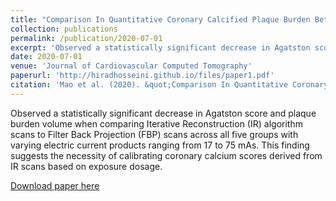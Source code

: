 ```yaml
---
title: "Comparison In Quantitative Coronary Calcified Plaque Burden Between Filter Back Projection and Iterative Reconstruction Algorithm Using Scan With Various Exposure Dosage"
collection: publications
permalink: /publication/2020-07-01
excerpt: 'Observed a statistically significant decrease in Agatston score and plaque burden volume when comparing Iterative Reconstruction (IR) algorithm scans to Filter Back Projection (FBP) scans across all five groups with varying electric current products ranging from 17 to 75 mAs. This finding suggests the necessity of calibrating coronary calcium scores derived from IR scans based on exposure dosage.'
date: 2020-07-01
venue: 'Journal of Cardiovascular Computed Tomography'
paperurl: 'http://hiradhosseini.github.io/files/paper1.pdf'
citation: 'Mao et al. (2020). &quot;Comparison In Quantitative Coronary Calcified Plaque Burden Between Filter Back Projection and Iterative Reconstruction Algorithm Using Scan With Various Exposure Dosage.&quot; <i>Journal of Cardiovascular Computed Tomography</i>. 14(3).'
---
```

Observed a statistically significant decrease in Agatston score and plaque burden volume when comparing Iterative Reconstruction (IR) algorithm scans to Filter Back Projection (FBP) scans across all five groups with varying electric current products ranging from 17 to 75 mAs. This finding suggests the necessity of calibrating coronary calcium scores derived from IR scans based on exposure dosage.

[Download paper here](http://hiradhosseini.github.io/files/paper1.pdf)

